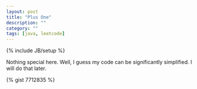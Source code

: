 ```yaml
---
layout: post
title: "Plus One"
description: ""
category: ""
tags: [java, leetcode]
---
```

{% include JB/setup %}

Nothing special here. Well, I guess my code can be significantly simplified. I
will do that later.

{% gist 7712835 %}
